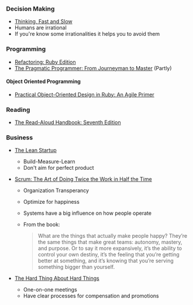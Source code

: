 ### Decision Making ###
* [Thinking, Fast and Slow](http://www.amazon.com/Thinking-Fast-Slow-Daniel-Kahneman/dp/0374533555)
 * Humans are irrational
 * If you're know some irrationalities it helps you to avoid them

### Programming ###
* [Refactoring: Ruby Edition](http://www.amazon.com/Refactoring-Ruby-Addison-Wesley-Professional-ebook/dp/B002TIOYWG/)
* [The Pragmatic Programmer: From Journeyman to Master](http://www.amazon.com/The-Pragmatic-Programmer-Journeyman-Master/dp/020161622X) (Partly)

#### Object Oriented Programming ####
* [Practical Object-Oriented Design in Ruby: An Agile Primer](http://www.amazon.com/Practical-Object-Oriented-Design-Ruby-Addison-Wesley/dp/0321721330)

### Reading ###
* [The Read-Aloud Handbook: Seventh Edition](http://www.amazon.com/The-Read-Aloud-Handbook-Seventh-Edition/dp/014312160X/ref=pd_sim_b_2?ie=UTF8&refRID=0JKZYAGD9B4SF5P6X4NH)

### Business ###
* [The Lean Startup](http://www.amazon.com/dp/B004J4XGN6/)
  * Build-Measure-Learn
  * Don't aim for perfect product
* [Scrum: The Art of Doing Twice the Work in Half the Time](http://www.amazon.com/Scrum-Doing-Twice-Work-Half/dp/038534645X)
  * Organization Transperancy
  * Optimize for happiness
  * Systems have a big influence on how people operate
  * From the book:
  
     > What are the things that actually make people happy? They’re the same things that make great teams: autonomy, mastery, and purpose. Or to say it more expansively, it’s the ability to control your own destiny, it’s the feeling that you’re getting better at something, and it’s knowing that you’re serving something bigger than yourself.

* [The Hard Thing About Hard Things](http://www.amazon.com/dp/B00DQ845EA)
  * One-on-one meetings
  * Have clear processes for compensation and promotions
